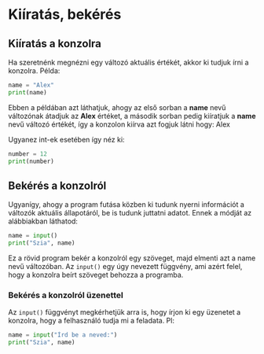 # Kiíratás, bekérés

## Kiíratás a konzolra

Ha szeretnénk megnézni egy változó aktuális értékét, akkor ki tudjuk írni a konzolra.
Példa:

```python
name = "Alex"
print(name)
```

Ebben a példában azt láthatjuk, ahogy az első sorban a **name** nevű változónak átadjuk az **Alex** értéket, a második sorban pedig kiíratjuk a **name** nevű változó értékét, így a konzolon kiírva azt fogjuk látni hogy:
Alex

Ugyanez int-ek esetében így néz ki:
```python
number = 12
print(number)
```

## Bekérés a konzolról
Ugyanígy, ahogy a program futása közben ki tudunk nyerni információt a változók aktuális állapotáról, be is tudunk juttatni adatot.
Ennek a módját az alábbiakban láthatod:

```python
name = input()
print("Szia", name)
```

Ez a rövid program bekér a konzolról egy szöveget, majd elmenti azt a name nevű változóban.
Az `input()` egy úgy nevezett függvény, ami azért felel, hogy a konzolra beírt szöveget behozza a programba.

### Bekérés a konzolról üzenettel
Az `input()` függvényt megkérhetjük arra is, hogy írjon ki egy üzenetet a konzolra, hogy a felhasználó tudja mi a feladata. Pl:

```python
name = input("Írd be a neved:")
print("Szia", name)
```